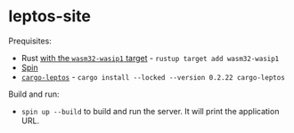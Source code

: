 # leptos-site

Prequisites:

- Rust [with the `wasm32-wasip1` target](https://www.rust-lang.org/tools/install) - `rustup target add wasm32-wasip1`
- [Spin](https://developer.fermyon.com/spin/v3/install)
- [`cargo-leptos`](https://github.com/leptos-rs/cargo-leptos#getting-started) - `cargo install --locked --version 0.2.22 cargo-leptos`

Build and run:

- `spin up --build` to build and run the server. It will print the application URL.
